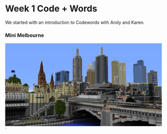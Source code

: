 # Week 1 Code + Words
We started with an introduction to Codewords with Andy and Karen.


### Mini Melbourne
<img src="mindcraftmelbourne.png">`
